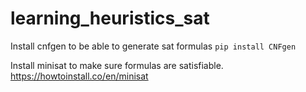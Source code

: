 # learning_heuristics_sat

Install cnfgen to be able to generate sat formulas
`pip install CNFgen`

Install minisat to make sure formulas are satisfiable. https://howtoinstall.co/en/minisat

